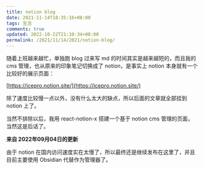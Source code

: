 ```yaml
---
title: notion blog
date: 2021-11-14T18:35:16+08:00
tags: 生活
comments: true
updated: 2022-10-22T21:10:34+08:00
permalink: /2021/11/14/2021/notion-blog/
---
```


随着上班越来越忙，单独跑 blog 过来写 md 的时间其实是越来越短的，而且我的 cms 管理，也从原来的印象笔记切换成了 notion，是事实上 notion 本身就有一个比较好的展示页面：

[https://icepro.notion.site/](https://icepro.notion.site/)

除了速度比较慢一点以外，没有什么太大的缺点，所以后面的文章就全部挂到 notion 上了。

当然不排除以后，我用 react-notion-x 搭建一个基于 notion cms 管理的页面，当然这是后话了。

__来自 2022年09月04日的更新__

由于 notion 在国内访问速度实在太慢了，所以最终还是继续发布在这里了，并且 目前主要使用 Obsidian 代替作为管理器了。
